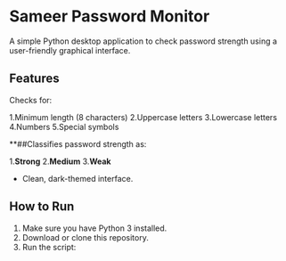 # Sameer Password Monitor

A simple Python desktop application to check password strength using a user-friendly graphical interface.

## Features

Checks for:

1.Minimum length (8 characters)
2.Uppercase letters
3.Lowercase letters
4.Numbers
5.Special symbols

**##Classifies password strength as:

1.**Strong**
2.**Medium**
3.**Weak**

- Clean, dark-themed interface.
  
## How to Run

1. Make sure you have Python 3 installed.
2. Download or clone this repository.
3. Run the script:

